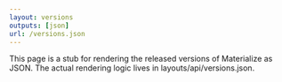 ```yaml
---
layout: versions
outputs: [json]
url: /versions.json
---
```


This page is a stub for rendering the released versions of Materialize as
JSON. The actual rendering logic lives in layouts/api/versions.json.
